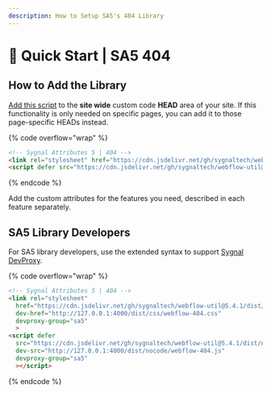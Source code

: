 ```yaml
---
description: How to Setup SA5's 404 Library
---
```


# 🚀 Quick Start | SA5 404

## How to Add the Library <a href="#step-1---add-the-library" id="step-1---add-the-library"></a>

[Add this script](../overview/how-to-add-custom-code.md) to the **site wide** custom code **HEAD** area of your site. If this functionality is only needed on specific pages, you can add it to those page-specific HEADs instead. &#x20;

{% code overflow="wrap" %}
```html
<!-- Sygnal Attributes 5 | 404 --> 
<link rel="stylesheet" href="https://cdn.jsdelivr.net/gh/sygnaltech/webflow-util@5.4.0/dist/css/webflow-404.css"> 
<script defer src="https://cdn.jsdelivr.net/gh/sygnaltech/webflow-util@5.4.0/dist/nocode/webflow-404.js"></script>
```
{% endcode %}

Add the custom attributes for the features you need, described in each feature separately. &#x20;

## SA5 Library Developers

For SA5 library developers, use the extended syntax to support [Sygnal DevProxy](https://engine.sygnal.com/devproxy).&#x20;

{% code overflow="wrap" %}
```html
<!-- Sygnal Attributes 5 | 404 --> 
<link rel="stylesheet" 
  href="https://cdn.jsdelivr.net/gh/sygnaltech/webflow-util@5.4.1/dist/css/webflow-404.css"
  dev-href="http://127.0.0.1:4000/dist/css/webflow-404.css"
  devproxy-group="sa5"
  > 
<script defer 
  src="https://cdn.jsdelivr.net/gh/sygnaltech/webflow-util@5.4.1/dist/nocode/webflow-404.js" 
  dev-src="http://127.0.0.1:4000/dist/nocode/webflow-404.js"
  devproxy-group="sa5"
  ></script>
```
{% endcode %}







